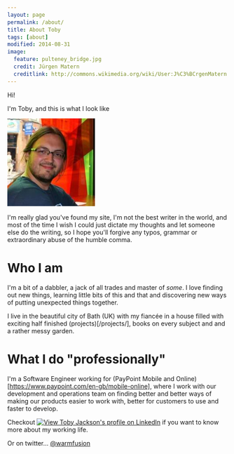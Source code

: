 ```yaml
---
layout: page
permalink: /about/
title: About Toby
tags: [about]
modified: 2014-08-31
image:
  feature: pulteney_bridge.jpg
  credit: Jürgen Matern
  creditlink: http://commons.wikimedia.org/wiki/User:J%C3%BCrgenMatern
---
```


Hi!

I'm Toby, and this is what I look like

![Tobys Face](/images/avatar.jpg)

I'm really glad you've found my site, I'm not the best writer in the world, and most of the time I wish I could just dictate my thoughts and let someone else do the writing, so I hope you'll forgive any typos, grammar or extraordinary abuse of the humble comma.

# Who I am

I'm a bit of a dabbler, a jack of all trades and master of *some*. I love finding out new things, learning little bits of this and that and discovering new ways of putting unexpected things together. 

I live in the beautiful city of Bath (UK) with my fiancée in a house filled with exciting half finished (projects)[/projects/], books on every subject and and a rather messy garden.

# What I do "professionally"

I'm a Software Engineer working for (PayPoint Mobile and Online)[https://www.paypoint.com/en-gb/mobile-online], where I work with our development and operations team on finding better and better ways of making our products easier to work with, better for customers to use and faster to develop.

Checkout  <a href="http://uk.linkedin.com/pub/toby-jackson/14/2a1/b7"><img src="https://static.licdn.com/scds/common/u/img/webpromo/btn_profile_greytxt_80x15.png" width="80" height="15" border="0" alt="View Toby Jackson's profile on LinkedIn"></a> if you want to know more about my working life.

Or on twitter... <a href="https://twitter.com/warmfusion" class="twitter-follow-button" data-show-count="false" data-size="large">@warmfusion</a>
<script>!function(d,s,id){var js,fjs=d.getElementsByTagName(s)[0],p=/^http:/.test(d.location)?'http':'https';if(!d.getElementById(id)){js=d.createElement(s);js.id=id;js.src=p+'://platform.twitter.com/widgets.js';fjs.parentNode.insertBefore(js,fjs);}}(document, 'script', 'twitter-wjs');</script>